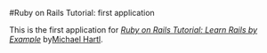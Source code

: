 #Ruby on Rails Tutorial: first application

This is the first application for
[*Ruby on Rails Tutorial: Learn Rails by Example*](http://railstutorial.org/)
by[Michael Hartl](http://michaelhartl.com/).